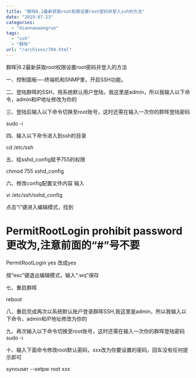 ```yaml
---
title: "群晖6.2最新获取root权限设置root密码并登入ssh的方法"
date: "2019-07-23"
categories: 
  - "diannaowangruo"
tags: 
  - "ssh"
  - "群晖"
url: "/archives/704.html"
---
```


群晖|6.2最新获取root权限设置root密码并登入的方法

一、控制面板—-终端机和SNMP里，开启SSH功能。

二、登陆群晖的SSH，用系统默认用户登陆，我这里是admin，所以我输入以下命令，admin和IP地址修改为你的

三、登陆后输入以下命令切换至root账号，这时还需在输入一次你的群晖登陆密码

sudo -i

四、输入以下命令进入到ssh的目录

cd /etc/ssh

五、给sshd\_config赋予755的权限

chmod 755 sshd\_config

六、修改config配置文件内容 输入

vi /etc/ssh/sshd\_config

点击“i”键进入编辑模式，找到

# PermitRootLogin prohibit password 更改为,注意前面的“#”号不要

PermitRootLogin yes 改成yes

按“esc”键退出编辑模式，输入“:wq”保存

七、重启群晖

reboot

八、重启完成再次以系统默认账户登录群晖SSH,我这里是admin，所以我输入以下命令，admin和IP地址修改为你的

九、再次输入以下命令切换至root账号，这时还需在输入一次你的群晖登陆密码 sudo -i

十、输入下面命令修改root默认密码，xxx改为你要设置的密码，回车没有任何提示即可

synouser --setpw root xxx
